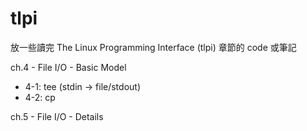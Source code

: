 # tlpi

放一些讀完 The Linux Programming Interface (tlpi) 章節的 code 或筆記


ch.4 - File I/O - Basic Model
 * 4-1: tee (stdin -> file/stdout)
 * 4-2: cp

ch.5 - File I/O - Details
